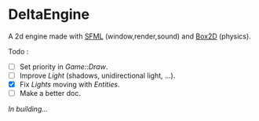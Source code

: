 # DeltaEngine
A 2d engine made with [SFML](https://www.sfml-dev.org/) (window,render,sound) and [Box2D](https://box2d.org/) (physics).

Todo :
- [ ] Set priority in *Game::Draw*.
- [ ] Improve *Light* (shadows, unidirectional light, ...).
- [x] Fix *Lights* moving with *Entities*.
- [ ] Make a better doc.

*In building...*
